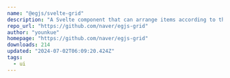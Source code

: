 ```yaml
---
name: "@egjs/svelte-grid"
description: "A Svelte component that can arrange items according to the type of grids"
repo_url: "https://github.com/naver/egjs-grid"
author: "younkue"
homepage: "https://github.com/naver/egjs-grid"
downloads: 214
updated: "2024-07-02T06:09:20.424Z"
tags: 
  - ui
---
```

